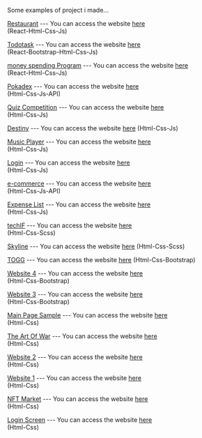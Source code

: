 <p> Some examples of project i made...</p>

<a href="https://github.com/hamits/restaurant">Restaurant</a> --- You can access the website <a href="https://hamits.github.io/restaurant/">here</a>  
(React-Html-Css-Js)

<a href="https://github.com/hamits/todotask">Todotask</a> --- You can access the website <a href="https://hamits.github.io/todotask/">here</a>  
(React-Bootstrap-Html-Css-Js)

<a href="https://github.com/hamits/money-spending-program">money spending Program</a> --- You can access the website <a href="https://hamits.github.io/money-spending-program/">here</a>  
(React-Html-Css-Js)

<a href="https://github.com/hamits/pokadex">Pokadex</a> --- You can access the website <a href="https://hamits.github.io/pokadex/">here</a>  
(Html-Css-Js-API)

<a href="https://github.com/hamits/quiz-competition">Quiz Competition</a> --- You can access the website <a href="https://hamits.github.io/quiz-competition/">here</a>  
(Html-Css-Js)

<a href="https://github.com/hamits/destiny">Destiny</a> --- You can access the website <a href="https://hamits.github.io/destiny/">here</a> 
(Html-Css-Js)

<a href="https://github.com/hamits/music-player">Music Player</a> --- You can access the website <a href="https://hamits.github.io/music-player/">here</a>  
(Html-Css-Js)

<a href="https://github.com/hamits/Login">Login</a> --- You can access the website <a href="https://hamits.github.io/Login/">here</a>   
(Html-Css-Js)

<a href="https://github.com/hamits/e-commerce">e-commerce</a> --- You can access the website <a href="https://hamits.github.io/e-commerce/">here</a>    
(Html-Css-Js-API)

<a href="https://github.com/hamits/expense-list">Expense List</a> --- You can access the website <a href="https://hamits.github.io/expense-list/">here</a>  
(Html-Css-Js)

<a href="https://github.com/hamits/techIF">techIF</a> --- You can access the website <a href="https://hamits.github.io/techIF/">here</a>    
(Html-Css-Scss)

<a href="https://github.com/hamits/skyline">Skyline</a> --- You can access the website <a href="https://hamits.github.io/skyline/">here</a> 
(Html-Css-Scss)

<a href="https://github.com/hamits/togg">TOGG</a> --- You can access the website <a href="https://hamits.github.io/togg/">here</a>
(Html-Css-Bootstrap)

<a href="https://github.com/hamits/html9">Website 4</a> --- You can access the website <a href="https://hamits.github.io/html9/">here</a>   
(Html-Css-Bootstrap)

<a href="https://github.com/hamits/html8">Website 3</a> --- You can access the website <a href="https://hamits.github.io/html8/">here</a>   
(Html-Css-Bootstrap)

<a href="https://github.com/hamits/html7">Main Page Sample</a> --- You can access the website <a href="https://hamits.github.io/html7/">here</a>    
(Html-Css)

<a href="https://github.com/hamits/html6">The Art Of War</a> --- You can access the website <a href="https://hamits.github.io/html6/">here</a>  
(Html-Css)

<a href="https://github.com/hamits/html5">Website 2</a> --- You can access the website <a href="https://hamits.github.io/html5/">here</a>   
(Html-Css)

<a href="https://github.com/hamits/html4">Website 1</a> --- You can access the website <a href="https://hamits.github.io/html4/">here</a>   
(Html-Css)

<a href="https://github.com/hamits/html3">NFT Market</a> --- You can access the website <a href="https://hamits.github.io/html3/">here</a>  
(Html-Css)

<a href="https://github.com/hamits/html1">Login Screen</a> --- You can access the website <a href="https://hamits.github.io/html1/">here</a>    
(Html-Css)